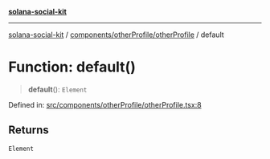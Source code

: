 [**solana-social-kit**](../../../../README.md)

***

[solana-social-kit](../../../../README.md) / [components/otherProfile/otherProfile](../README.md) / default

# Function: default()

> **default**(): `Element`

Defined in: [src/components/otherProfile/otherProfile.tsx:8](https://github.com/SendArcade/solana-social-starter/blob/98f94bb63d3814df24512365f6ae706d273e698f/src/components/otherProfile/otherProfile.tsx#L8)

## Returns

`Element`
